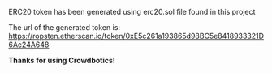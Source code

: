 ERC20 token has been generated using erc20.sol file found in this project

The url of the generated token is: https://ropsten.etherscan.io/token/0xE5c261a193865d98BC5e8418933321D6Ac24A648

**Thanks for using Crowdbotics!**